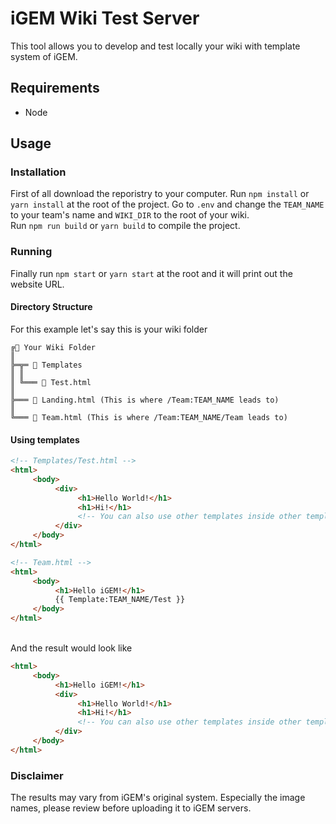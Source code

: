 # iGEM Wiki Test Server
This tool allows you to develop and test locally your wiki with template system of iGEM.

## Requirements
- Node

## Usage

### Installation
First of all download the reporistry to your computer. Run `npm install` or `yarn install` at the root of the project.
Go to `.env` and change the `TEAM_NAME` to your team's name and `WIKI_DIR` to the root of your wiki.
<br>
Run `npm run build` or `yarn build` to compile the project.

### Running
Finally run `npm start` or `yarn start` at the root and it will print out the website URL.

#### Directory Structure
For this example let's say this is your wiki folder
```
╔📂 Your Wiki Folder
║
╠═╦═ 📂 Templates
║ ║
║ ╚═══ 📄 Test.html
║
╠═══ 📄 Landing.html (This is where /Team:TEAM_NAME leads to)
║
╚═══ 📄 Team.html (This is where /Team:TEAM_NAME/Team leads to)
```

#### Using templates

```html
<!-- Templates/Test.html -->
<html>
     <body>
          <div>
               <h1>Hello World!</h1>
               <h1>Hi!</h1>
               <!-- You can also use other templates inside other templates -->
          </div>
     </body>
</html>

<!-- Team.html -->
<html>
     <body>
          <h1>Hello iGEM!</h1>
          {{ Template:TEAM_NAME/Test }}
     </body>
</html>
```
<br>
And the result would look like

```html
<html>
     <body>
          <h1>Hello iGEM!</h1>
          <div>
               <h1>Hello World!</h1>
               <h1>Hi!</h1>
               <!-- You can also use other templates inside other templates -->
          </div>
     </body>
</html>
```

### Disclaimer
The results may vary from iGEM's original system. Especially the image names, please review before uploading it to iGEM servers.

